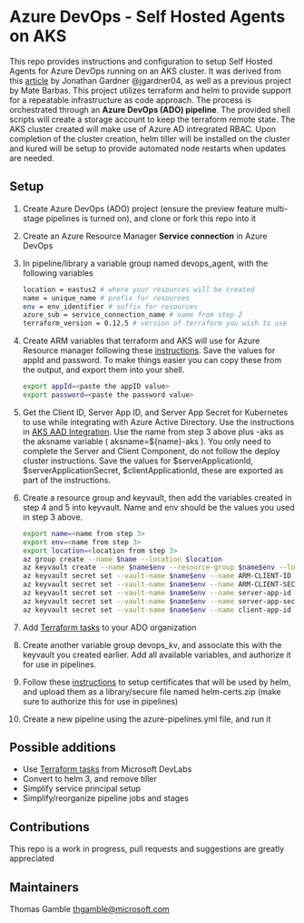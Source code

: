 # Azure DevOps - Self Hosted Agents on AKS

This repo provides instructions and configuration to setup Self Hosted Agents for Azure DevOps running on an AKS cluster.   It was derived from this [article](https://medium.com/beyondthecorneroffice/host-azure-devops-build-containers-on-aks-beb7239026b2) by Jonathan Gardner @jgardner04, as well as a previous project by Mate Barbas.   This project utilizes terraform and helm to provide support for a repeatable infrastructure as code approach.  The process is orchestrated through an **Azure DevOps (ADO) pipeline**. The provided shell scripts will create a storage account to keep the terraform remote state.  The AKS cluster created will make use of Azure AD intregrated RBAC. Upon completion of the cluster creation, helm tiller will be installed on the cluster and kured will be setup to provide automated node restarts when updates are needed.

## Setup

1. Create Azure DevOps (ADO) project (ensure the preview feature multi-stage pipelines is turned on), and clone or fork this repo into it
2. Create an Azure Resource Manager **Service connection** in Azure DevOps
3. In pipeline/library a variable group named devops_agent, with the following variables
    ```bash
    location = eastus2 # where your resources will be created
    name = unique_name # prefix for resources
    env = env_identifier # suffix for resources
    azure_sub = service_connection_name # name from step 2
    terraform_version = 0.12.5 # version of terraform you wish to use
    ```
4. Create ARM variables that terraform and AKS will use for Azure Resource manager following these [instructions](https://www.terraform.io/docs/providers/azurerm/auth/service_principal_client_secret.html).   Save the values for appId and password. To make things easier you can copy these from the output, and export them into your shell.
    ```bash
    export appId=<paste the appID value>
    export password=<paste the password value>
    ```
5. Get the Client ID, Server App ID, and Server App Secret for Kubernetes to use while integrating with Azure Active Directory. Use the instructions in [AKS AAD Integration](https://docs.microsoft.com/en-us/azure/aks/azure-ad-integration-cli#create-azure-ad-server-component). Use the name from step 3 above plus -aks as the aksname variable ( aksname=${name}-aks ).  You only need to complete the Server and Client Component, do not follow the deploy cluster instructions.    Save the values for $serverApplicationId, $serverApplicationSecret, $clientApplicationId, these are exported as part of the instructions.  

6. Create a resource group and keyvault, then add the variables created in step 4 and 5 into keyvault.  Name and env should be the values you used in step 3 above.
    ```bash
    export name=<name from step 3>
    export env=<name from step 3>
    export location=<location from step 3>
    az group create --name $name --location $location
    az keyvault create --name $name$env --resource-group $name$env --location $location 
    az keyvault secret set --vault-name $name$env --name ARM-CLIENT-ID --value $appId # from step 4
    az keyvault secret set --vault-name $name$env --name ARM-CLIENT-SECRET --value $password # from step 4 
    az keyvault secret set --vault-name $name$env --name server-app-id --value $serverApplicationId # from step 5
    az keyvault secret set --vault-name $name$env --name server-app-secret --value $serverApplicationSecret # from step 5
    az keyvault secret set --vault-name $name$env --name client-app-id --value $clientApplicationId # from step 5

    ```
7. Add [Terraform tasks](https://marketplace.visualstudio.com/items?itemName=charleszipp.azure-pipelines-tasks-terraform)  to your ADO organization 

8. Create another variable group devops_kv, and associate this with the keyvault you created earlier.  Add all available variables, and authorize it for use in pipelines.

9. Follow these [instructions](https://helm.sh/docs/tiller_ssl/) to setup certificates that will be used by helm, and upload them as a library/secure file named helm-certs.zip (make sure to authorize this for use in pipelines)

10. Create a new pipeline using the azure-pipelines.yml file, and run it

## Possible additions

- Use [Terraform tasks](https://marketplace.visualstudio.com/items?itemName=ms-devlabs.custom-terraform-tasks) from Microsoft DevLabs
- Convert to helm 3, and remove tiller
- Simplify service principal setup
- Simplify/reorganize pipeline jobs and stages

## Contributions

This repo is a work in progress, pull requests and suggestions are greatly appreciated

## Maintainers

Thomas Gamble thgamble@microsoft.com

